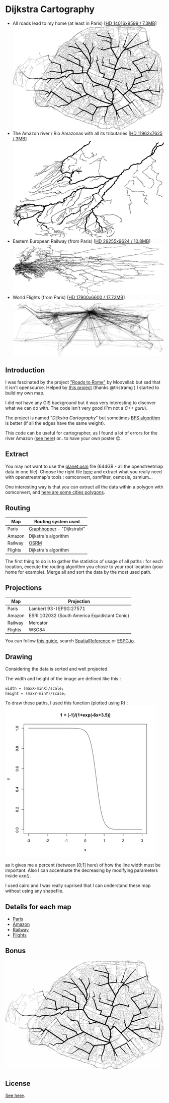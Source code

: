 # Dijkstra Cartography


- All roads lead to my home (at least in Paris) [[HD 14016x9599 / 7.3MB](./results/HD/paris.png)]
 ![./results/SD/paris.png](./results/SD/paris.png)
- The Amazon river / Rio Amazonas with all its tributaries [[HD 11962x7625 / 3MB](./results/HD/amazon.png)]
![./results/SD/amazon.png](./results/SD/amazon.png)
- Eastern European Railway (from Paris) [[HD 29255x9624 / 10.8MB](./results/HD/railway.png)]
![./results/SD/railway.png](./results/SD/railway.png)
- World Flights (from Paris) [[HD 17900x6600 / 17.72MB](./results/HD/flights.png)]
![./results/SD/flights.png](./results/SD/flights.png)

## Introduction

I was fascinated by the project ["Roads to Rome"](http://roadstorome.moovellab.com/) by Moovellab but sad that it isn't opensource. Helped by [this project](https://github.com/Tristramg/roads-from-nd) (thanks @tristramg ) I started to build my own map.

I did not have any GIS background but it was very interesting to discover what we can do with. The code isn't very good (I'm not a *C++ guru*).

The project is named "*Dijkstra Cartography*" but sometimes [BFS algorithm](https://en.wikipedia.org/wiki/Breadth-first_search) is better (if all the edges have the same weight).

This code can be useful for cartographer, as I found a lot of errors for the river Amazon ([see here](./results/errors.png)) or.. to have your own poster 😉.

## Extract

You may not want to use the [planet.osm](http://wiki.openstreetmap.org/wiki/Planet.osm) file (644GB - all the openstreetmap data in one file).
Choose the right file [here](download.geofabrik.de) and extract what you really need with openstreetmap's tools : osmconvert, osmfilter, osmosis, osmium...

One interesting way is that you can extract all the data within a polygon with osmconvert, and [here are some cities polygons](https://github.com/JamesChevalier/cities).

## Routing

| Map        | Routing system used                                      |
| -----------|----------------------------------------------------------|
| Paris      | [Graphhopper](https://github.com/graphhopper/graphhopper) - "Dijkstrabi" |
| Amazon     | Dijkstra's algorithm                                     |
| Railway    | [OSRM](https://github.com/Project-OSRM/osrm-backend)     |
| Flights    | Dijkstra's algorithm  

The first thing to do is to gather the statistics of usage of all paths :
for each location, execute the routing algorithm you chose to your root location (your home for example).
Merge all and sort the data by the most used path.



## Projections

| Map        | Projection                                    |
| -----------|-----------------------------------------------|
| Paris      | Lambert 93-I EPSG:27571                       |
| Amazon     | ESRI:102032 (South America Equidistant Conic) |
| Railway    | Mercator                                      |
| Flights    | WSG84                                         |

You can follow [this guide](http://www.georeference.org/doc/guide_to_selecting_map_projections.htm), search [SpatialReference](http://spatialreference.org/ref/) or [ESPG.io](http://epsg.io/).


## Drawing
Considering the data is sorted and well projected.

The width and height of the image are defined like this :

```
width = (maxX-minX)/scale;
height = (maxY-minY)/scale;
```

To draw these paths, I used this function (plotted using R) :
![./results/function.jpg](./results/function.jpg)

as it gives me a percent (between [0;1] here) of how the line width must be  important. Also I can accentuate the decreasing by modifying parameters inside *exp()*.

I used cairo and I was really suprised that I can understand these map without using any shapefile.



## Details for each map

- [Paris](./paris/readme.md)
- [Amazon](./amazon/readme.md)
- [Railway](./railway/readme.md)
- [Flights](./flights/readme.md)

## Bonus

![./results/paris.gif](./results/paris.gif)

## License

[See here](./license.md).
